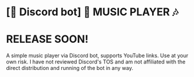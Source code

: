 # [🤖 Discord bot] 🎵 MUSIC PLAYER 🎶
# RELEASE SOON!
A simple music player via Discord bot, supports YouTube links. Use at your own risk. 
I have not reviewed Discord's TOS and am not affiliated with the direct distribution and running of the bot in any way.
